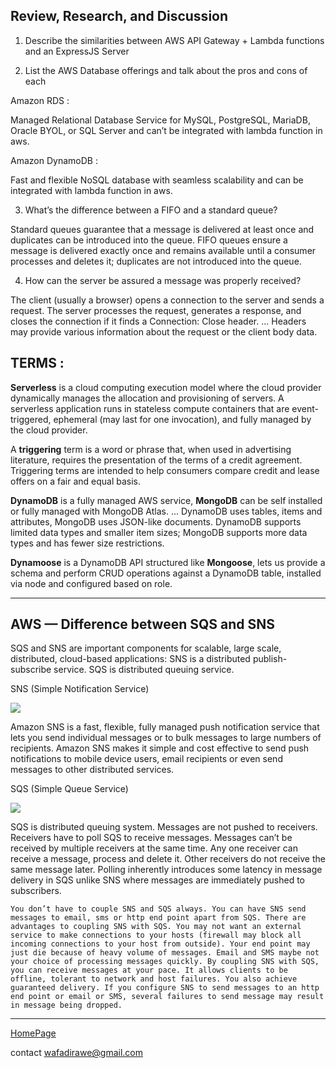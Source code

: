 ## Review, Research, and Discussion

1. Describe the similarities between AWS API Gateway + Lambda functions and an ExpressJS Server


2. List the AWS Database offerings and talk about the pros and cons of each

Amazon RDS : 

Managed Relational Database Service for MySQL, PostgreSQL, MariaDB, Oracle BYOL, or SQL Server and can’t be integrated with lambda function in aws.

Amazon DynamoDB :

Fast and flexible NoSQL database with seamless scalability and can be integrated with lambda function in aws.

3. What’s the difference between a FIFO and a standard queue?

Standard queues guarantee that a message is delivered at least once and duplicates can be introduced into the queue. FIFO queues ensure a message is delivered exactly once and remains available until a consumer processes and deletes it; duplicates are not introduced into the queue.


4. How can the server be assured a message was properly received?


The client (usually a browser) opens a connection to the server and sends a request. The server processes the request, generates a response, and closes the connection if it finds a Connection: Close header. ... Headers may provide various information about the request or the client body data.


## TERMS :

**Serverless** is a cloud computing execution model where the cloud provider dynamically manages the allocation and provisioning of servers. A serverless application runs in stateless compute containers that are event-triggered, ephemeral (may last for one invocation), and fully managed by the cloud provider.

A **triggering** term is a word or phrase that, when used in advertising literature, requires the presentation of the terms of a credit agreement. Triggering terms are intended to help consumers compare credit and lease offers on a fair and equal basis.

**DynamoDB** is a fully managed AWS service, **MongoDB** can be self installed or fully managed with MongoDB Atlas. ... DynamoDB uses tables, items and attributes, MongoDB uses JSON-like documents. DynamoDB supports limited data types and smaller item sizes; MongoDB supports more data types and has fewer size restrictions.


**Dynamoose** is a DynamoDB API structured like **Mongoose**, lets us provide a schema and perform CRUD operations against a DynamoDB table, installed via node and configured based on role.


***

## AWS — Difference between SQS and SNS

SQS and SNS are important components for scalable, large scale, distributed, cloud-based applications:
SNS is a distributed publish-subscribe service.
SQS is distributed queuing service.

SNS (Simple Notification Service)

![](https://miro.medium.com/max/1004/1*mdUPKzrfJFuXa4d43KhKUQ.png)

Amazon SNS is a fast, flexible, fully managed push notification service that lets you send individual messages or to bulk messages to large numbers of recipients. Amazon SNS makes it simple and cost effective to send push notifications to mobile device users, email recipients or even send messages to other distributed services.

SQS (Simple Queue Service)

![](https://miro.medium.com/max/1700/1*7eL3udb6Cto4I9Ly1sN8oA.jpeg)


SQS is distributed queuing system. Messages are not pushed to receivers. Receivers have to poll SQS to receive messages. Messages can’t be received by multiple receivers at the same time. Any one receiver can receive a message, process and delete it. Other receivers do not receive the same message later.
Polling inherently introduces some latency in message delivery in SQS unlike SNS where messages are immediately pushed to subscribers.

```
You don’t have to couple SNS and SQS always. You can have SNS send messages to email, sms or http end point apart from SQS. There are advantages to coupling SNS with SQS. You may not want an external service to make connections to your hosts (firewall may block all incoming connections to your host from outside). Your end point may just die because of heavy volume of messages. Email and SMS maybe not your choice of processing messages quickly. By coupling SNS with SQS, you can receive messages at your pace. It allows clients to be offline, tolerant to network and host failures. You also achieve guaranteed delivery. If you configure SNS to send messages to an http end point or email or SMS, several failures to send message may result in message being dropped.
```

***


[HomePage](https://wafaankoush99.github.io/Reading-Notes/READMEcode401.html)  


contact wafadirawe@gmail.com